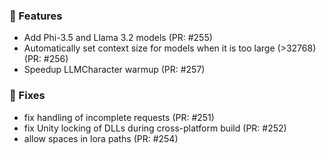 ### 🚀 Features

- Add Phi-3.5 and Llama 3.2 models (PR: #255)
- Automatically set context size for models when it is too large (>32768) (PR: #256)
- Speedup LLMCharacter warmup (PR: #257)

### 🐛 Fixes

- fix handling of incomplete requests (PR: #251)
- fix Unity locking of DLLs during cross-platform build (PR: #252)
- allow spaces in lora paths (PR: #254)

